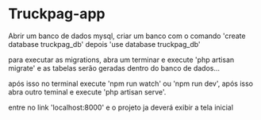 # Truckpag-app
Abrir um banco de dados mysql, criar um banco com o comando 
'create database truckpag_db'
depois 'use database truckpag_db'

para executar as migrations, abra um terminar e execute 
'php artisan migrate' e as tabelas serão geradas dentro do banco de dados...

após isso no terminal execute 'npm run watch' ou 'npm run dev',
após isso abra outro teminal e execute 'php artisan serve'.

entre no link 'localhost:8000' e o projeto ja deverá exibir a tela inicial  
